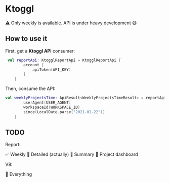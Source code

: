 # Ktoggl

⚠️ Only weekly is available. API is under heavy development 😅

## How to use it

First, get a **Ktoggl API** consumer:

```kotlin
 val reportApi: KtogglReportApi = KtogglReportApi {
        account {
            apiToken(API_KEY)
        }
    }
```

Then, consume the API: 

```kotlin
val weeklyProjectsTime: ApiResult<WeeklyProjectsTimeResult> = reportApi.weeklyProjectsTime {
        userAgent(USER_AGENT)
        workspaceId(WORKSPACE_ID)
        since(LocalDate.parse("2021-02-22"))
    }
```

## TODO

Report:

✅ Weekly
🛑 Detailed (actually)
🛑 Summary
🛑 Project dashboard

V8:

🛑 Everything

